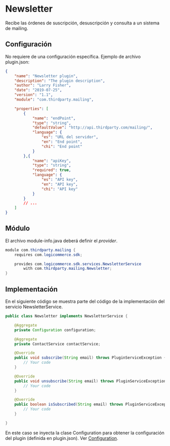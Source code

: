 # Newsletter

Recibe las órdenes de suscripción, desuscripción y consulta a un sistema de mailing.

## Configuración

No requiere de una configuración específica. Ejemplo de archivo plugin.json:

```json
{
    "name": "Newsletter plugin",
    "description": "The plugin description",
    "author": "Larry Fisher",
    "date": "2019-07-25",
    "version": "1.1",
    "module": "com.thirdparty.mailing",

    "properties": [
        {
            "name": "endPoint",
            "type": "string",
            "defaultValue": "http://api.thirdparty.com/mailing/",
            "language": {
                "es": "URL del servidor",
                "en": "End point",
                "chi": "End point"
            }
        },{
            "name": "apiKey",
            "type": "string",
            "required": true,
            "language": {
                "es": "API key",
                "en": "API key",
                "chi": "API key"
            }
        }
        // ...
    ]
}
```

## Módulo

El archivo module-info.java deberá definir el *provider*.

```java
module com.thirdparty.mailing {
    requires com.logicommerce.sdk;

    provides com.logicommerce.sdk.services.NewsletterService
        with com.thirdparty.mailing.Newsletter;
}
```

## Implementación

En el siguiente código se muestra parte del código de la implementación del servicio NewsletterService.

```java
public class Newsletter implements NewsletterService {

    @Aggregate
    private Configuration configuration;

    @Aggregate
    private ContactService contactService;

    @Override
    public void subscribe(String email) throws PluginServiceException {
        // Your code
    }

    @Override
    public void unsubscribe(String email) throws PluginServiceException {
        // Your code
    }

    @Override
    public boolean isSubscribed(String email) throws PluginServiceException {
        // Your code
    }

}
```

En este caso se inyecta la clase Configuration para obtener la configuración del plugin (definida en plugin.json). Ver [Configuration](Configuration.md).
